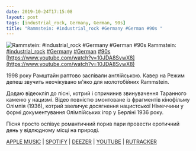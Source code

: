 ```yaml
---
date: 2019-10-24T17:15:08
layout: post
tags: [industrial_rock, Germany, German, 90s]
title: "Rammstein: #industrial_rock #Germany #German #90s "
---
```

![Rammstein: #industrial_rock #Germany #German #90s ](https://i.ytimg.com/vi/10JDA8SvwX8/maxresdefault.jpg)
Rammstein: [#industrial_rock](/tags/#industrial_rock) [#Germany](/tags/#Germany) [#German](/tags/#German) [#90s](/tags/#90s) [https://www.youtube.com/watch?v=10JDA8SvwX8](https://www.youtube.com/watch?v=10JDA8SvwX8)

1998 року Рамштайн раптово заспівали англійською. Кавер на Режим депеш звучить неочікувано м&#39;яко для молотобійних Rammstein.

Додаю відеокліп до пісні, котрий і спричинив звинувачення Таранного каменю у нацизмі. Відео повністю змонтоване із фрагментів кінофільму Олімпія (1936), котрий звеличує досягнення нацистської Німеччини у формі документування Олімпійських ігор у Берліні 1936 року.

Пісня просто оспівує романтичний порив пари провести еротичний день у відлюдному місці на природі.

[APPLE MUSIC](https://music.apple.com/us/album/rarit%C3%A4ten-1994-2012/1443279770) \| [SPOTIFY](https://open.spotify.com/album/5Wn5RVUvHDKi1saTjeQkyI) \| [DEEZER](https://www.deezer.com/album/430798?utm_source=deezer&amp;utm_content=album-430798&amp;utm_term=1601611822_1571926405&amp;utm_medium=web) \| [YOUTUBE](https://www.youtube.com/playlist?list=PLFI4qRuYmesB1HeLY8UIdiiSDO98X0YJf) \| [RUTRACKER](https://rutracker.org/forum/viewtopic.php?t=5732323)